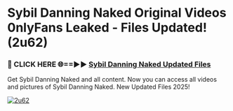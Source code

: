 # Sybil Danning Naked Original Videos 0nlyFans Leaked - Files Updated! (2u62)

<h3>🔴 CLICK HERE 🌐==►► <a href="https://tinyurl.com/up5wt9bj" rel="nofollow">Sybil Danning Naked Updated Files</a></h3>

Get Sybil Danning Naked and all content. Now you can access all videos and pictures of Sybil Danning Naked. New Updated Files 2025!

[![2u62](https://i.imgur.com/ABiUzMV.gif)](https://tinyurl.com/up5wt9bj)
